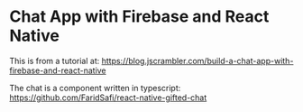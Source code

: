 # Chat App with Firebase and React Native

This is from a tutorial at: https://blog.jscrambler.com/build-a-chat-app-with-firebase-and-react-native

The chat is a component written in typescript: https://github.com/FaridSafi/react-native-gifted-chat

